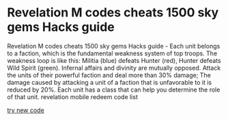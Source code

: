 # Revelation M codes cheats 1500 sky gems Hacks guide

Revelation M codes cheats 1500 sky gems Hacks guide - Each unit belongs to a faction, which is the fundamental weakness system of top troops. The weakness loop is like this: Militia (blue) defeats Hunter (red), Hunter defeats Wild Spirit (green). Infernal affairs and divinity are mutually opposed. Attack the units of their powerful faction and deal more than 30% damage; The damage caused by attacking a unit of a faction that is unfavorable to it is reduced by 20%. Each unit has a class that can help you determine the role of that unit. revelation mobile redeem code list

[try new code](https://dengmod.cyou/revelation-m/)
